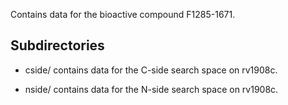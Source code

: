 Contains data for the bioactive compound F1285-1671.

## Subdirectories

- cside/ contains data for the C-side search space on rv1908c.

- nside/ contains data for the N-side search space on rv1908c.

